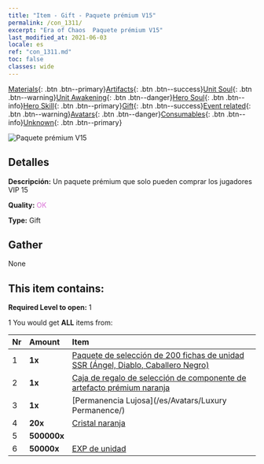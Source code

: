 ```yaml
---
title: "Item - Gift - Paquete prémium V15"
permalink: /con_1311/
excerpt: "Era of Chaos  Paquete prémium V15"
last_modified_at: 2021-06-03
locale: es
ref: "con_1311.md"
toc: false
classes: wide
---
```

 [Materials](/ItemsES/){: .btn .btn--primary}[Artifacts](/ItemsES/Artifacts/){: .btn .btn--success}[Unit Soul](/ItemsES/UnitSoul/){: .btn .btn--warning}[Unit Awakening](/ItemsES/UnitAwakening/){: .btn .btn--danger}[Hero Soul](/ItemsES/HeroSoul/){: .btn .btn--info}[Hero Skill](/ItemsES/HeroSkill/){: .btn .btn--primary}[Gift](/ItemsES/Gift/){: .btn .btn--success}[Event related](/ItemsES/Events/){: .btn .btn--warning}[Avatars](/ItemsES/Avatars/){: .btn .btn--danger}[Consumables](/ItemsES/Consumables/){: .btn .btn--info}[Unknown](/ItemsES/Unknown/){: .btn .btn--primary}

 ![Paquete prémium V15](/images/t/i_905015.png)

## Detalles
 **Descripción:** Un paquete prémium que solo pueden comprar los jugadores VIP 15

 **Quality:** <span style="color: #DA70D6">OK</span>

 **Type:** Gift

## Gather

  None

## This item contains:

 **Required Level to open:** 1

 1 You would get **ALL** items  from:

  | Nr | Amount |     Item    |
  |:---|:-------|:------------|
  | 1 |  **1x** | [Paquete de selección de 200 fichas de unidad SSR (Ángel, Diablo, Caballero Negro)](/ItemsES/con_1323/) |  | 
  | 2 |  **1x** | [Caja de regalo de selección de componente de artefacto prémium naranja](/ItemsES/con_1315/) |  | 
  | 3 |  **1x** | [Permanencia Lujosa](/es/Avatars/Luxury Permanence/) |  | 
  | 4 |  **20x** | [Cristal naranja](/ItemsES/con_730/) |  | 
  | 5 |  **500000x** | <i class="fas fa-coins"/> |  | 
  | 6 |  **50000x** | [EXP de unidad](/ItemsES/con_902/) |  | 
